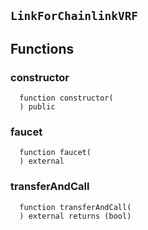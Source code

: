## `LinkForChainlinkVRF`



## Functions
### constructor
```solidity
  function constructor(
  ) public
```




### faucet
```solidity
  function faucet(
  ) external
```




### transferAndCall
```solidity
  function transferAndCall(
  ) external returns (bool)
```




